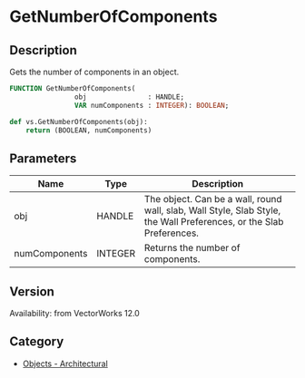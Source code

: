 # GetNumberOfComponents

## Description
Gets the number of components in an object.

```pascal
FUNCTION GetNumberOfComponents(
				obj               : HANDLE;
				VAR numComponents : INTEGER): BOOLEAN;
```

```python
def vs.GetNumberOfComponents(obj):
    return (BOOLEAN, numComponents)
```

## Parameters
|Name|Type|Description|
|---|---|---|
|obj|HANDLE|The object. Can be a wall, round wall, slab, Wall Style, Slab Style, the Wall Preferences, or the Slab Preferences.|
|numComponents|INTEGER|Returns the number of components.|

## Version
Availability: from VectorWorks 12.0

## Category
* [Objects - Architectural](../Categories/Objects%20-%20Architectural.md)
